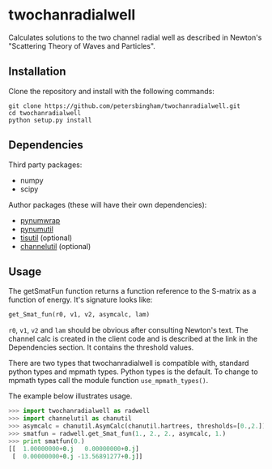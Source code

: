 # twochanradialwell
Calculates solutions to the two channel radial well as described in Newton's "Scattering Theory of Waves and Particles".

## Installation

Clone the repository and install with the following commands:

    git clone https://github.com/petersbingham/twochanradialwell.git
    cd twochanradialwell
    python setup.py install
    
## Dependencies
Third party packages: 
 - numpy
 - scipy

Author packages (these will have their own dependencies):
 - [pynumwrap](https://github.com/petersbingham/pynumwrap)
 - [pynumutil](https://github.com/petersbingham/pynumutil)
 - [tisutil](https://github.com/petersbingham/tisutil) (optional)
 - [channelutil](https://github.com/petersbingham/channelutil) (optional)

## Usage

The getSmatFun function returns a function reference to the S-matrix as a function of energy. It's signature looks like:
```python
get_Smat_fun(r0, v1, v2, asymcalc, lam)
```
`r0`, `v1`, `v2` and `lam` should be obvious after consulting Newton's text. The channel calc is created in the client code and is described at the link in the Dependencies section. It contains the threshold values.

There are two types that twochanradialwell is compatible with, standard python types and mpmath types. Python types is the default. To change to mpmath types call the module function `use_mpmath_types()`.

The example below illustrates usage.
```python
>>> import twochanradialwell as radwell
>>> import channelutil as chanutil
>>> asymcalc = chanutil.AsymCalc(chanutil.hartrees, thresholds=[0.,2.])
>>> smatfun = radwell.get_Smat_fun(1., 2., 2., asymcalc, 1.)
>>> print smatfun(0.)
[[  1.00000000+0.j   0.00000000+0.j]
 [  0.00000000+0.j -13.56891277+0.j]]
```
